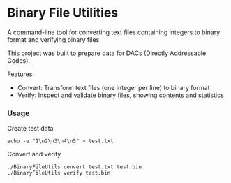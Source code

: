 Binary File Utilities
===

A command-line tool for converting text files containing integers to binary format and verifying binary files.

This project was built to prepare data for DACs (Directly Addressable Codes).

Features:
  - Convert: Transform text files (one integer per line) to binary format
  - Verify: Inspect and validate binary files, showing contents and statistics

### Usage
Create test data
```shell
echo -e "1\n2\n3\n4\n5" > test.txt
```

Convert and verify
```shell
./BinaryFileUtils convert test.txt test.bin
./BinaryFileUtils verify test.bin
```
